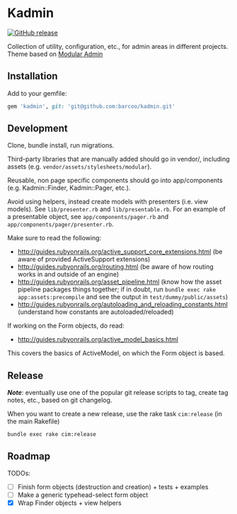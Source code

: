 # Kadmin

[![GitHub release](https://img.shields.io/badge/release-0.4.2-blue.png)](https://github.com/barcoo/kadmin/releases/tag/0.4.2)

Collection of utility, configuration, etc., for admin areas in different projects.
Theme based on [Modular Admin](https://github.com/modularcode/modular-admin-html)

## Installation

Add to your gemfile:

```ruby
gem 'kadmin', git: 'git@github.com:barcoo/kadmin.git'
```

## Development

Clone, bundle install, run migrations.

Third-party libraries that are manually added should go in vendor/, including assets (e.g. `vendor/assets/stylesheets/modular`).

Reusable, non page specific components should go into app/components (e.g. Kadmin::Finder, Kadmin::Pager, etc.).

Avoid using helpers, instead create models with presenters (i.e. view models). See `lib/presenter.rb` and `lib/presentable.rb`. For an example of a presentable object, see `app/components/pager.rb` and `app/components/pager/presenter.rb`.

Make sure to read the following:

 - http://guides.rubyonrails.org/active_support_core_extensions.html (be aware of provided ActiveSupport extensions)
 - http://guides.rubyonrails.org/routing.html (be aware of how routing works in and outside of an engine)
 - http://guides.rubyonrails.org/asset_pipeline.html (know how the asset pipeline packages things together; if in doubt, run `bundle exec rake app:assets:precompile` and see the output in `test/dummy/public/assets`)
 - http://guides.rubyonrails.org/autoloading_and_reloading_constants.html (understand how constants are autoloaded/reloaded)

If working on the Form objects, do read:
 - http://guides.rubyonrails.org/active_model_basics.html

This covers the basics of ActiveModel, on which the Form object is based.

## Release

___Note___: eventually use one of the popular git release scripts to tag, create tag notes, etc., based on git changelog.

When you want to create a new release, use the rake task ```cim:release``` (in the main Rakefile)

```shell
bundle exec rake cim:release
```

## Roadmap

TODOs:

* [ ] Finish form objects (destruction and creation) + tests + examples
* [ ] Make a generic typehead-select form object
* [x] Wrap Finder objects + view helpers
